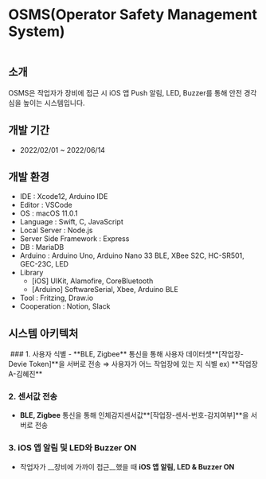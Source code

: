 # OSMS(Operator Safety Management System)
<img src="">

## 소개
OSMS은 작업자가 장비에 접근 시 iOS 앱 Push 알림, LED, Buzzer를 통해 안전 경각심을 높이는 시스템입니다.

## 개발 기간
- 2022/02/01 ~ 2022/06/14

## 개발 환경
- IDE : Xcode12, Arduino IDE
- Editor : VSCode
- OS : macOS 11.0.1
- Language : Swift, C, JavaScript
- Local Server : Node.js
- Server Side Framework : Express
- DB : MariaDB
- Arduino : Arduino Uno, Arduino Nano 33 BLE, XBee S2C, HC-SR501, GEC-23C, LED
- Library
    - [iOS] UIKit, Alamofire, CoreBluetooth
    - [Arduino] SoftwareSerial, Xbee, Arduino BLE
- Tool : Fritzing, Draw.io
- Cooperation : Notion, Slack

## 시스템 아키텍처
<img src="">
### 1. 사용자 식별
- **BLE, Zigbee** 통신을 통해 사용자 데이터셋**[작업장-Devie Token]**을 서버로 전송
  ⇒ 사용자가 어느 작업장에 있는 지 식별 ex) **작업장 A-김혜진**

### 2. 센서값 전송
 - **BLE, Zigbee** 통신을 통해 인체감지센서값**[작업장-센서-번호-감지여부]**을 서버로 전송
   
### 3. iOS 앱 알림 및 LED와 Buzzer ON
- 작업자가 __장비에 가까이 접근__했을 때 **iOS 앱 알림, LED & Buzzer ON**
